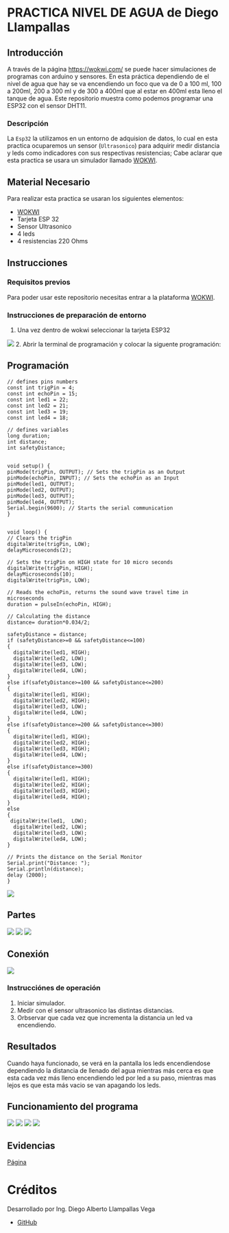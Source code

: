# PRACTICA NIVEL DE AGUA de Diego Llampallas

## Introducción
A través de la página https://wokwi.com/  se puede hacer simulaciones de programas con arduino y sensores.
En esta práctica dependiendo de el nivel de agua que hay se va encendiendo un foco que va de 0 a 100 ml, 100 a 200ml, 200 a 300 ml y de 300 a 400ml que al estar en 400ml esta lleno el tanque de agua.
Este repositorio muestra como podemos programar una ESP32 con el sensor DHT11.

### Descripción

La ```Esp32``` la utilizamos en un entorno de adquision de datos, lo cual en esta practica ocuparemos un sensor (```Ultrasonico```) para adquirir medir distancia y leds como indicadores con sus respectivas resistencias; Cabe aclarar que esta practica se usara un simulador llamado [WOKWI](https://https://wokwi.com/).


## Material Necesario

Para realizar esta practica se usaran los siguientes elementos:

- [WOKWI](https://https://wokwi.com/)
- Tarjeta ESP 32
- Sensor Ultrasonico
- 4 leds
- 4 resistencias 220 Ohms



## Instrucciones

### Requisitos previos

Para poder usar este repositorio necesitas entrar a la plataforma [WOKWI](https://https://wokwi.com/).


### Instrucciones de preparación de entorno 
1. Una vez dentro de wokwi seleccionar la tarjeta ESP32

![](https://github.com/DiegoLlampallas/Practica-DHT22/blob/main/6.png?raw=true)
2. Abrir la terminal de programación y colocar la siguente programación:
## Programación
```
// defines pins numbers
const int trigPin = 4;
const int echoPin = 15;
const int led1 = 22;
const int led2 = 21;
const int led3 = 19;
const int led4 = 18;

// defines variables
long duration;
int distance;
int safetyDistance;


void setup() {
pinMode(trigPin, OUTPUT); // Sets the trigPin as an Output
pinMode(echoPin, INPUT); // Sets the echoPin as an Input
pinMode(led1, OUTPUT);
pinMode(led2, OUTPUT);
pinMode(led3, OUTPUT);
pinMode(led4, OUTPUT);
Serial.begin(9600); // Starts the serial communication
}


void loop() {
// Clears the trigPin
digitalWrite(trigPin, LOW);
delayMicroseconds(2);

// Sets the trigPin on HIGH state for 10 micro seconds
digitalWrite(trigPin, HIGH);
delayMicroseconds(10);
digitalWrite(trigPin, LOW);

// Reads the echoPin, returns the sound wave travel time in microseconds
duration = pulseIn(echoPin, HIGH);

// Calculating the distance
distance= duration*0.034/2;

safetyDistance = distance;
if (safetyDistance>=0 && safetyDistance<=100)
{
  digitalWrite(led1, HIGH);
  digitalWrite(led2, LOW);
  digitalWrite(led3, LOW);
  digitalWrite(led4, LOW);
}
else if(safetyDistance>=100 && safetyDistance<=200) 
{
  digitalWrite(led1, HIGH);
  digitalWrite(led2, HIGH);
  digitalWrite(led3, LOW);
  digitalWrite(led4, LOW);
}
else if(safetyDistance>=200 && safetyDistance<=300) 
{
  digitalWrite(led1, HIGH);
  digitalWrite(led2, HIGH);
  digitalWrite(led3, HIGH);
  digitalWrite(led4, LOW);
}
else if(safetyDistance>=300) 
{
  digitalWrite(led1, HIGH);
  digitalWrite(led2, HIGH);
  digitalWrite(led3, HIGH);
  digitalWrite(led4, HIGH);
}
else
{
 digitalWrite(led1,  LOW);
  digitalWrite(led2, LOW);
  digitalWrite(led3, LOW);
  digitalWrite(led4, LOW);
}

// Prints the distance on the Serial Monitor
Serial.print("Distance: ");
Serial.println(distance);
delay (2000);
}

```
![](https://github.com/DiegoLlampallas/NIVELAGUA/blob/main/13.png?raw=true)

## Partes
![](https://github.com/DiegoLlampallas/NIVELAGUA/blob/main/14.png?raw=true)
![](https://github.com/DiegoLlampallas/NIVELAGUA/blob/main/15.png?raw=true)
![](https://github.com/DiegoLlampallas/NIVELAGUA/blob/main/16.png?raw=true)

## Conexión

![](https://github.com/DiegoLlampallas/NIVELAGUA/blob/main/17.png?raw=true)

### Instrucciónes de operación

1. Iniciar simulador.
2. Medir con el sensor ultrasonico las distintas distancias.
3. Orbservar que cada vez que incrementa la distancia un led va encendiendo.


## Resultados

Cuando haya funcionado, se verá en la pantalla los leds encendiendose dependiendo la distancia de llenado del agua mientras más cerca es que esta cada vez más lleno encendiendo led por led a su paso, mientras mas lejos es que esta más vacio se van apagando los leds.

## Funcionamiento del programa

![](https://github.com/DiegoLlampallas/NIVELAGUA/blob/main/18.png?raw=true)
![](https://github.com/DiegoLlampallas/NIVELAGUA/blob/main/19.png?raw=true)
![](https://github.com/DiegoLlampallas/NIVELAGUA/blob/main/20.png?raw=true)
![](https://github.com/DiegoLlampallas/NIVELAGUA/blob/main/21.png?raw=true)

## Evidencias

[Página](https://wokwi.com/projects/367169347147092993)


# Créditos

Desarrollado por Ing. Diego Alberto Llampallas Vega

- [GitHub](https://github.com/DiegoLlampallas)